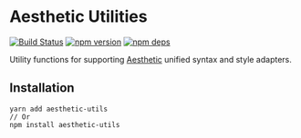 # Aesthetic Utilities

[![Build Status](https://github.com/milesj/aesthetic/workflows/Build/badge.svg)](https://github.com/milesj/aesthetic/actions?query=branch%3Amaster)
[![npm version](https://badge.fury.io/js/aesthetic-utils.svg)](https://www.npmjs.com/package/aesthetic-utils)
[![npm deps](https://david-dm.org/milesj/aesthetic.svg?path=packages/utils)](https://www.npmjs.com/package/aesthetic-utils)

Utility functions for supporting [Aesthetic](https://github.com/milesj/aesthetic) unified syntax and
style adapters.

## Installation

```
yarn add aesthetic-utils
// Or
npm install aesthetic-utils
```
